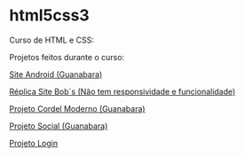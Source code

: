 # html5css3

Curso de HTML e CSS:

Projetos feitos durante o curso:

<a href="https://matheuspedrososeg.github.io/HTML5CSS3/projeto-android/android.html">Site Android (Guanabara)</a>

<a href="https://matheuspedrososeg.github.io/HTML5CSS3/projeto-site-bobs/index.html">Réplica Site Bob´s (Não tem responsividade e funcionalidade)</a>

<a href="https://matheuspedrososeg.github.io/HTML5CSS3/desafio-cordel">Projeto Cordel Moderno (Guanabara)</a>

<a href="https://matheuspedrososeg.github.io/HTML5CSS3/projeto-social">Projeto Social (Guanabara)</a>

<a href="https://matheuspedrososeg.github.io/HTML5CSS3/projeto-login">Projeto Login</a>
